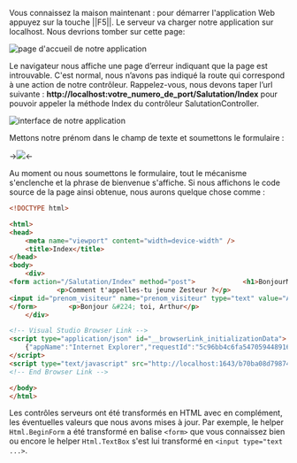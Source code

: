Vous connaissez la maison maintenant : pour démarrer l'application Web appuyez sur la touche ||F5||. Le serveur va charger notre application sur localhost. Nous devrions tomber sur cette page:

![page d'accueil de notre application](/media/galleries/304/53015f93-22e2-4de7-94a9-8114f1d2a31b.png)

Le navigateur nous affiche une page d’erreur indiquant que la page est introuvable. C'est normal, nous n’avons pas indiqué la route qui correspond à une action de notre contrôleur. Rappelez-vous, nous devons taper l’url suivante : **http://localhost:votre_numero_de_port/Salutation/Index** pour pouvoir appeler la méthode Index du contrôleur SalutationController.

![interface de notre application](/media/galleries/304/8e97dcb4-6831-4566-accb-513c75e3439f.png)

Mettons notre prénom dans le champ de texte et soumettons le formulaire :

->![](/media/galleries/304/429fcc55-d3cc-45b3-b02d-dca126025d27.png)<-

Au moment ou nous soumettons le formulaire, tout le mécanisme s'enclenche et la phrase de bienvenue s'affiche. Si nous affichons le code source de la page ainsi obtenue, nous aurons quelque chose comme :

```html
<!DOCTYPE html>

<html>
<head>
    <meta name="viewport" content="width=device-width" />
    <title>Index</title>
</head>
<body>
    <div> 
<form action="/Salutation/Index" method="post">            <h1>BonjourMVC</h1>
            <p>Comment t'appelles-tu jeune Zesteur ?</p>
<input id="prenom_visiteur" name="prenom_visiteur" type="text" value="Arthur" />            <input type="submit" value="Valider" />
</form>        <p>Bonjour &#224; toi, Arthur</p>
    </div>

<!-- Visual Studio Browser Link -->
<script type="application/json" id="__browserLink_initializationData">
    {"appName":"Internet Explorer","requestId":"5c96bb4c6fa5470594489162026a9490"}
</script>
<script type="text/javascript" src="http://localhost:1643/b70ba08d79874a7aa04dc5030e2c2d02/browserLink" async="async"></script>
<!-- End Browser Link -->

</body>
</html>
```

Les contrôles serveurs ont été transformés en HTML avec en complément, les éventuelles valeurs que nous avons mises à jour. Par exemple, le helper `Html.BeginForm` a été transformé en balise `<form>` que vous connaissez bien ou encore le helper `Html.TextBox` s'est lui transformé en `<input type="text ...>`.